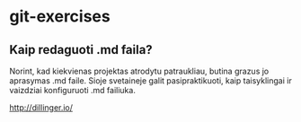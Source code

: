 # git-exercises

## Kaip redaguoti .md faila?
Norint, kad kiekvienas projektas atrodytu patraukliau, butina grazus jo aprasymas .md faile. Sioje svetaineje galit pasipraktikuoti, kaip taisyklingai ir vaizdziai konfiguruoti .md failiuka.

http://dillinger.io/